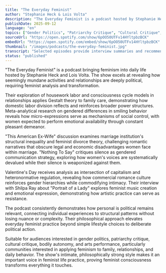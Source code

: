 ```yaml
---
title: "The Everyday Feminist"
author: "Stephanie Heck & Lois Volta"
description: "The Everyday Feminist is a podcast hosted by Stephanie Heck and Lois Volta, focusing on feminist practice in daily life, emphasizing gender politics in family, relationships, and self-awareness. The show blends psychology, social critique, and cultural analysis, covering housework labor, marriage institution, silence mechanisms, holiday culture, and feminist expression in music. With an intimate, philosophically strong style, it's an important platform for bringing feminism into everyday details."
publishDate: 2025-09-12
language: "en"
topics: ["Gender Politics", "Patriarchy Critique", "Cultural Critique", "Bodily Autonomy", "Arts and Performance"]
sourceUrl: "https://open.spotify.com/show/6pOO50UTFv14HYltpbzBCK"
embedUrl: "https://open.spotify.com/embed/show/6pOO50UTFv14HYltpbzBCK"
thumbnail: "/images/podcasts/the-everyday-feminist.jpg"
transcript: "Selected episodes provide interview summaries and recommended resources, see Volta Naturals or show description page"
status: "published"
---
```


"The Everyday Feminist" is a podcast bringing feminism into daily life hosted by Stephanie Heck and Lois Volta. The show excels at revealing how seemingly mundane activities and relationships are deeply political, requiring feminist analysis and transformation.

Their exploration of housework labor and consciousness cycle models in relationships applies Gestalt theory to family care, demonstrating how domestic labor division reflects and reinforces broader power structures. Meta-analytical research on gendered differences in smiling behavior reveals how micro-expressions serve as mechanisms of social control, with women expected to perform emotional availability through constant pleasant demeanor.

"This American Ex-Wife" discussion examines marriage institution's structural inequality and feminist divorce theory, challenging romantic narratives that obscure legal and economic disadvantages women face within marriage. "Nothing To Say" critiques silence as gendered communication strategy, exploring how women's voices are systematically devalued while their silence is weaponized against them.

Valentine's Day receives analysis as intersection of capitalism and heteronormative regulation, revealing how commercial romance culture reinforces gender hierarchies while commodifying intimacy. Their interview with Shilpa Ray about "Portrait of a Lady" explores feminist music creation and emotional expression, demonstrating how artistic practice can serve as resistance.

The podcast consistently demonstrates how personal is political remains relevant, connecting individual experiences to structural patterns without losing nuance or complexity. Their philosophical approach elevates everyday feminist practice beyond simple lifestyle choices to deliberate political action.

Suitable for audiences interested in gender politics, patriarchy critique, cultural critique, bodily autonomy, and arts performance, particularly communities interested in applying feminism to family, relationships, and daily behavior. The show's intimate, philosophically strong style makes it an important voice in feminist life practice, proving feminist consciousness transforms everything it touches.